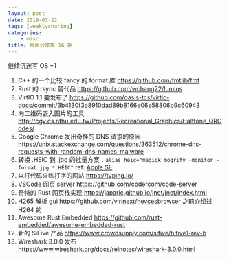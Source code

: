 ```yaml
---
layout: post
date: 2019-03-22
tags: [weeklysharing]
categories:
    - misc
title: 每周分享第 16 期
---
```


继续沉迷写 OS +1

1. C++ 的一个比较 fancy 的 format 库 https://github.com/fmtlib/fmt
2. Rust 的 rsync 替代品 https://github.com/wchang22/lumins
3. VirtIO 1.1 要发布了 https://github.com/oasis-tcs/virtio-docs/commit/3b4130f3a8910dad89b8166e06e58806b9c60943
4. 向二维码嵌入图片的工具 http://cgv.cs.nthu.edu.tw/Projects/Recreational_Graphics/Halftone_QRCodes/
5. Google Chrome 发出奇怪的 DNS 请求的原因 https://unix.stackexchange.com/questions/363512/chrome-dns-requests-with-random-dns-names-malware
6. 转换 .HEIC 到 .jpg 的批量方案：`alias heic="magick mogrify -monitor -format jpg *.HEIC"` ref: [Apple SE](https://apple.stackexchange.com/questions/297134/how-to-convert-a-heif-heic-image-to-jpeg-in-el-capitan)
7. 以打代码来练打字的网站  https://typing.io/
8. VSCode 网页 server https://github.com/codercom/code-server
9. 奇特的 Rust 网页栈实现 https://japaric.github.io/jnet/jnet/index.html
10. H265 解析 gui https://github.com/virinext/hevcesbrowser 之前介绍过 H264 的
11. Awesome Rust Embedded https://github.com/rust-embedded/awesome-embedded-rust
12. 新的 SiFive 产品 https://www.crowdsupply.com/sifive/hifive1-rev-b
13. Wireshark 3.0.0 发布  https://www.wireshark.org/docs/relnotes/wireshark-3.0.0.html

